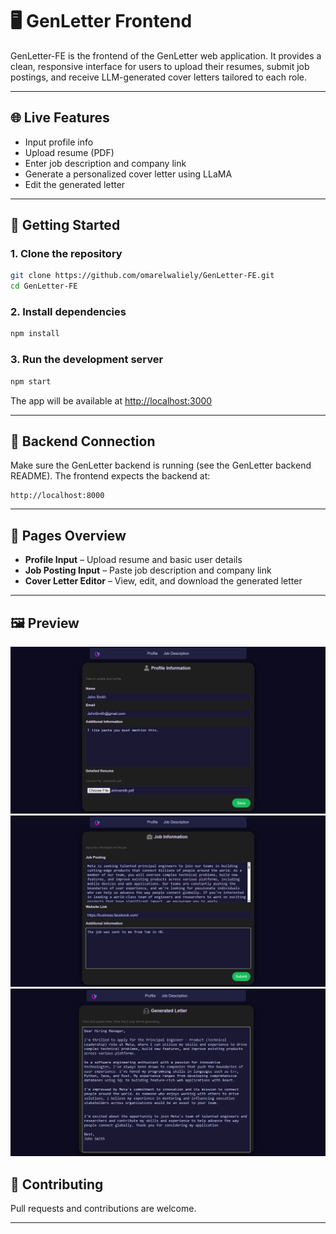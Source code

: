 # 🖥️ GenLetter Frontend

GenLetter-FE is the frontend of the GenLetter web application. It provides a clean, responsive interface for users to upload their resumes, submit job postings, and receive LLM-generated cover letters tailored to each role.

---

## 🌐 Live Features

- Input profile info
- Upload resume (PDF)
- Enter job description and company link
- Generate a personalized cover letter using LLaMA
- Edit the generated letter

---

## 🚀 Getting Started

### 1. Clone the repository

```bash
git clone https://github.com/omarelwaliely/GenLetter-FE.git
cd GenLetter-FE
```

### 2. Install dependencies

```bash
npm install
```

### 3. Run the development server

```bash
npm start
```

The app will be available at [http://localhost:3000](http://localhost:3000)

---

## 🔌 Backend Connection

Make sure the GenLetter backend is running (see the GenLetter backend README). The frontend expects the backend at:

```
http://localhost:8000
```

---

## 📝 Pages Overview

- **Profile Input** – Upload resume and basic user details
- **Job Posting Input** – Paste job description and company link
- **Cover Letter Editor** – View, edit, and download the generated letter

---

## 🖼️ Preview

![Profile Screenshot](./public/pr_screenshot.png)
![Posting Screenshot](./public/po_screenshot.png)
![Letter Screenshot](./public/letter_screenshot.png)


## 🤝 Contributing

Pull requests and contributions are welcome.

---
